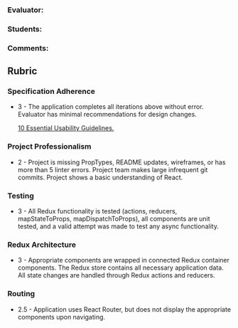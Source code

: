 ### Evaluator:
### Students:
### Comments:

## Rubric 

### Specification Adherence

* 3 - The application completes all iterations above without error. Evaluator has minimal
  recommendations for design changes.
 
  [10 Essential Usability Guidelines.](https://speckyboy.com/10-essential-web-application-usability-guidelines/)

### Project Professionalism

* 2 - Project is missing PropTypes, README updates, wireframes, or has more
  than 5 linter errors. Project team makes large infrequent git commits.
  Project shows a basic understanding of React.

### Testing

* 3 - All Redux functionality is tested (actions, reducers, mapStateToProps, mapDispatchToProps), all
  components are unit tested, and a valid attempt was made to test any async
  functionality.

### Redux Architecture

* 3 - Appropriate components are wrapped in connected Redux container components. The Redux store contains all necessary      application data. All state changes are handled through Redux actions and reducers.

### Routing

* 2.5 - Application uses React Router, but does not display the appropriate components upon navigating.
